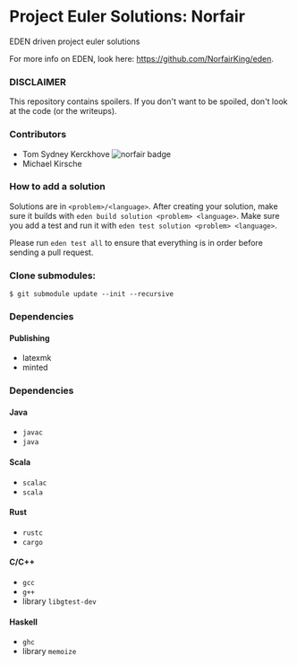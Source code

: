 # Project Euler Solutions: Norfair
EDEN driven project euler solutions

For more info on EDEN, look here: https://github.com/NorfairKing/eden.


### DISCLAIMER

This repository contains spoilers.
If you don't want to be spoiled, don't look at the code (or the writeups).


### Contributors

- Tom Sydney Kerckhove ![norfair badge](https://projecteuler.net/profile/Norfair.png)
- Michael Kirsche


### How to add a solution

Solutions are in `<problem>/<language>`.
After creating your solution, make sure it builds with `eden build solution <problem> <language>`.
Make sure you add a test and run it with `eden test solution <problem> <language>`.

Please run `eden test all` to ensure that everything is in order before sending a pull request.


### Clone submodules:

```
$ git submodule update --init --recursive
```


### Dependencies

#### Publishing

- latexmk
- minted


### Dependencies

#### Java

- `javac`
- `java`

#### Scala

- `scalac`
- `scala`

#### Rust

- `rustc`
- `cargo`

#### C/C++

- `gcc`
- `g++`
- library `libgtest-dev`

#### Haskell

- `ghc`
- library `memoize`
